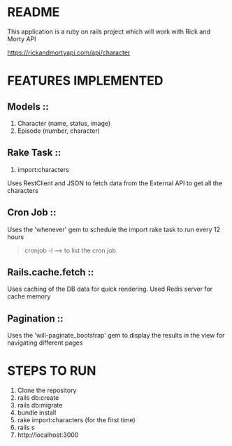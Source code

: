# README

This application is a ruby on rails project which will work
with Rick and Morty API

https://rickandmortyapi.com/api/character

# FEATURES IMPLEMENTED

Models ::
---------
  1. Character (name, status, image)
  2. Episode (number, character)

Rake Task ::
------------
  1. import:characters

Uses RestClient and JSON to fetch data from the External API to
get all the characters

Cron Job ::
-----------
Uses the 'whenever' gem to schedule the import rake task to run every 12 hours

>cronjob -l     --> to list the cron job

Rails.cache.fetch ::
--------------------
Uses caching of the DB data for quick rendering. Used Redis server for cache memory

Pagination ::
-------------
Uses the 'will-paginate_bootstrap' gem to display the results in the view for
navigating different pages

# STEPS TO RUN

1. Clone the repository
2. rails db:create
3. rails db:migrate
4. bundle install
5. rake import:characters (for the first time)
6. rails s
7. http://localhost:3000

